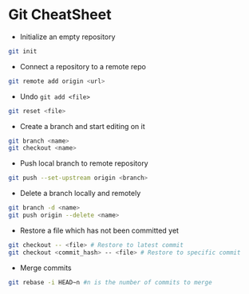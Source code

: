 # **Git CheatSheet**

- Initialize an empty repository

```sh
git init 
```

- Connect a repository to a remote repo

```sh
git remote add origin <url>
```

- Undo `git add <file>`

```sh
git reset <file>
```

- Create a branch and start editing on it

```sh
git branch <name>
git checkout <name>
```

- Push local branch to remote repository

```sh
git push --set-upstream origin <branch>
```

- Delete a branch locally and remotely

```sh
git branch -d <name>
git push origin --delete <name>
```

- Restore a file which has not been committed yet

```sh
git checkout -- <file> # Restore to latest commit
git checkout <commit_hash> -- <file> # Restore to specific commit
```

- Merge commits

```sh
git rebase -i HEAD~n #n is the number of commits to merge
```
